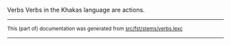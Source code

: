 Verbs
Verbs in the Khakas language are actions.

* * *

<small>This (part of) documentation was generated from [src/fst/stems/verbs.lexc](https://github.com/giellalt/lang-kjh/blob/main/src/fst/stems/verbs.lexc)</small>

---

